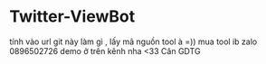 # Twitter-ViewBot
tính vào url git này làm gì , lấy mã nguồn tool à =))
mua tool ib zalo 0896502726 demo ở trên kênh nha <33 
Cân GDTG
